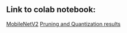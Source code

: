 ## Link to colab notebook:
[MobileNetV2](https://colab.research.google.com/drive/1zANgymyM5U_Agj4Erihwple4ma1Ovlu3?usp=sharing)
[Pruning and Quantization results](https://docs.google.com/spreadsheets/d/1c_Y70KzGJ3HYQ1YQkRWDEXx5X6HQwcFPkCVOqYDd1FM/edit#gid=0)
